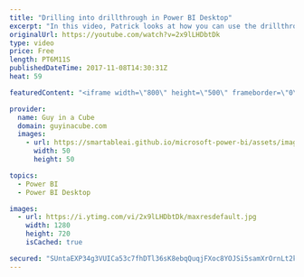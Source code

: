 ```yaml
---
title: "Drilling into drillthrough in Power BI Desktop"
excerpt: "In this video, Patrick looks at how you can use the drillthrough feature within Power BI Desktop. He also looks at how you can drill to multiple fields at the same time. The back image can also be changed and Patrick shows you how to do it!  LET'S CONNECT!  Guy in a Cube -- https://guyinacube.com --"
originalUrl: https://youtube.com/watch?v=2x9lLHDbtDk
type: video
price: Free
length: PT6M11S
publishedDateTime: 2017-11-08T14:30:31Z
heat: 59

featuredContent: "<iframe width=\"800\" height=\"500\" frameborder=\"0\" src=\"https://www.youtube.com/embed/2x9lLHDbtDk\" allow=\"accelerometer; autoplay; encrypted-media; gyroscope; picture-in-picture\" allowfullscreen></iframe>"

provider:
  name: Guy in a Cube
  domain: guyinacube.com
  images:
    - url: https://smartableai.github.io/microsoft-power-bi/assets/images/organizations/guyinacube.com-50x50.jpg
      width: 50
      height: 50

topics:
  - Power BI
  - Power BI Desktop

images:
  - url: https://i.ytimg.com/vi/2x9lLHDbtDk/maxresdefault.jpg
    width: 1280
    height: 720
    isCached: true

secured: "SUntaEXP34g3VUICa53c7fhDTl36sK8ebqQuqjFXoc8YOJSi5samXrOrnLt2kvJ/GePkXFlO0YJRdoDcwyLLc1qXjf9SJRGKE3MPGV8Uk95XZK7jAfvAA1LBLQX5le5jDhWmdetDN9BhggCmQBinFAtW1118xLFeU13rl7i2xCF1BZY32aWGYnsoXIdFWfRm64KX/LB4m5f8hNUa/NTNtWTfAAlzewAxmtAKUbnAgRd16TMUnrE924WnrJHh48i96fnucxOKaFw6+1XwKpDLlklxtiG/yPZtFGAbAumxQEscB993PRzfVjpFwtVGPsZkmY3SWDRppcZkQskjgSPZPUIGwgyOzErcm3SMDwsjmHTMb95AGHF4l0gkTbBGvb21pKpDRjtCuvanD3FQgRRGfr3NZms3ri3ldZve6uCRPlp6xdEWpgCEbhh8Kk/I45ld;OVrw6qi32lmGc4mMyQHvmA=="
---
```


